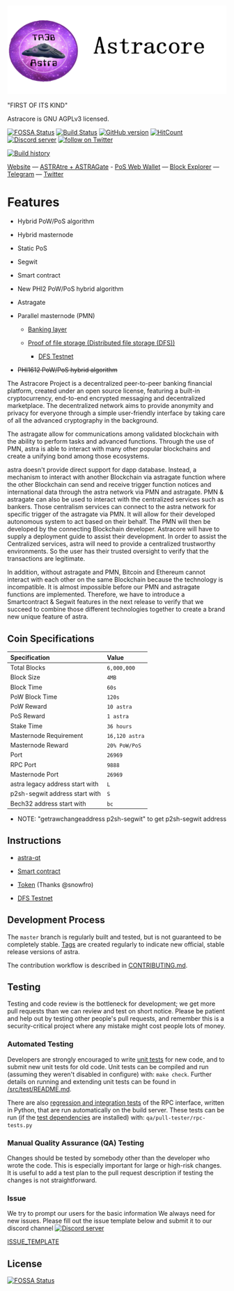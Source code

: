 ![astra Logo](src/qt/res/images/astra_logo_horizontal.png)

"FIRST OF ITS KIND"

Astracore is GNU AGPLv3 licensed.

[![FOSSA Status](https://app.fossa.io/api/projects/git%2Bgithub.com%2Fastra-Core%2Fastra.svg?type=shield)](https://app.fossa.io/projects/git%2Bgithub.com%2Fastra-Core%2Fastra?ref=badge_shield) [![Build Status](https://travis-ci.org/astra-Core/astra.svg?branch=master)](https://travis-ci.org/astra-Core/astra) [![GitHub version](https://badge.fury.io/gh/astra-Core%2Fastra.png)](https://badge.fury.io/gh/astra-Core%2Fastra.png) [![HitCount](http://hits.dwyl.io/astra-Core/astra.svg)](http://hits.dwyl.io/astra-Core/astra)
<a href="https://discord.gg/4jaVvTN"><img src="https://discordapp.com/api/guilds/632270260040368138/embed.png" alt="Discord server" /></a> <a href="https://twitter.com/intent/follow?screen_name=astra_Astra"><img src="https://img.shields.io/twitter/follow/TR3B_Astra.svg?style=social&logo=twitter" alt="follow on Twitter"></a>
                                                                                                                                                     
[![Build history](https://buildstats.info/travisci/chart/astra-Core/astra?branch=master)](https://travis-ci.org/astra-Core/astra?branch=master)

[Website](https://astracore.io) — [ASTRAtre + ASTRAGate](https://github.com/astra-Core/astratre) - [PoS Web Wallet](https://astra.poswallet.io) — [Block Explorer](https://explorer.astracore.io/)  — [Telegram](https://t.me/ASTRA_Allegiance) — [Twitter](https://twitter.com/TR3B_Astra)

Features
=============

* Hybrid PoW/PoS algorithm
* Hybrid masternode
* Static PoS
* Segwit
* Smart contract
* New PHI2 PoW/PoS hybrid algorithm
* Astragate
* Parallel masternode (PMN)

  * [Banking layer](#)
  
  * [Proof of file storage (Distributed file storage (DFS))](doc/Technical-description-of-the-implementation-of-a-distributed-file-storage.md)
   
    * [DFS Testnet](doc/dfs-testnet.md)
    
* ~~PHI1612 PoW/PoS hybrid algorithm~~


The Astracore Project is a decentralized peer-to-peer banking financial platform, created under an open source license, featuring a built-in cryptocurrency, end-to-end encrypted messaging and decentralized marketplace. The decentralized network aims to provide anonymity and privacy for everyone through a simple user-friendly interface by taking care of all the advanced cryptography in the background.

The astragate allow for communications among validated blockchain with the ability to perform tasks and advanced functions. Through the use of PMN, astra is able to interact with many other popular blockchains and create a unifying bond among those ecosystems.

astra doesn't provide direct support for dapp database. Instead, a mechanism to interact with another Blockchain via astragate function where the other Blockchain can send and receive trigger function notices and international data through the astra network via PMN and astragate. PMN & astragate can also be used to interact with the centralized services such as bankers. Those centralism services can connect to the astra network for specific trigger of the astragate via PMN. It will allow for their developed autonomous system to act based on their behalf. The PMN will then be developed by the connecting Blockchain developer. Astracore will have to supply a deployment guide to assist their development. In order to assist the Centralized services, astra will need to provide a centralized trustworthy environments. So the user has their trusted oversight to verify that the transactions are legitimate.

In addition, without astragate and PMN, Bitcoin and Ethereum cannot interact with each other on the same Blockchain because the technology is incompatible. It is almost impossible before our PMN and astragate functions are implemented. Therefore, we have to introduce a Smartcontract & Segwit features in the next release to verify that we succeed to combine those different technologies together to create a brand new unique feature of astra.

## Coin Specifications

| Specification | Value |
|:-----------|:-----------|
| Total Blocks | `6,000,000` |
| Block Size | `4MB` |
| Block Time | `60s` |
| PoW Block Time | `120s`   |
| PoW Reward | `10 astra` |
| PoS Reward | `1 astra` |
| Stake Time | `36 hours` | 
| Masternode Requirement | `16,120 astra` |
| Masternode Reward | `20% PoW/PoS` |
| Port | `26969` |
| RPC Port | `9888` |
| Masternode Port | `26969` |
| astra legacy address start with | `L` |
| p2sh-segwit address start with | `S` |
| Bech32 address start with | `bc` |

* NOTE: "getrawchangeaddress p2sh-segwit" to get p2sh-segwit address 

Instructions
-----------
* [astra-qt](doc/astra_QT_v5_Win_Mac_User_Guide.pdf)

* [Smart contract](doc/smartcontract.md)

* [Token](doc/Token_Instructionsv2.pdf) (Thanks @snowfro)

* [DFS Testnet](doc/dfs-testnet.md)


Development Process
-------------------

The `master` branch is regularly built and tested, but is not guaranteed to be
completely stable. [Tags](https://github.com/astra-Core/astra/tags) are created
regularly to indicate new official, stable release versions of astra.

The contribution workflow is described in [CONTRIBUTING.md](CONTRIBUTING.md).


Testing
-------

Testing and code review is the bottleneck for development; we get more pull
requests than we can review and test on short notice. Please be patient and help out by testing
other people's pull requests, and remember this is a security-critical project where any mistake might cost people
lots of money.

### Automated Testing

Developers are strongly encouraged to write [unit tests](src/test/README.md) for new code, and to
submit new unit tests for old code. Unit tests can be compiled and run
(assuming they weren't disabled in configure) with: `make check`. Further details on running
and extending unit tests can be found in [/src/test/README.md](/src/test/README.md).

There are also [regression and integration tests](/qa) of the RPC interface, written
in Python, that are run automatically on the build server.
These tests can be run (if the [test dependencies](/qa) are installed) with: `qa/pull-tester/rpc-tests.py`

### Manual Quality Assurance (QA) Testing

Changes should be tested by somebody other than the developer who wrote the
code. This is especially important for large or high-risk changes. It is useful
to add a test plan to the pull request description if testing the changes is
not straightforward.

### Issue

 We try to prompt our users for the basic information We always need for new issues.
 Please fill out the issue template below and submit it to our discord channel
  <a href="https://discord.gg/ndUg9va"><img src="https://discordapp.com/api/guilds/364500397999652866/embed.png" alt="Discord server" /></a>
 
 [ISSUE_TEMPLATE](doc/template/ISSUE_TEMPLATE_example.md)

## License
[![FOSSA Status](https://app.fossa.io/api/projects/git%2Bgithub.com%2Fastra-Core%2Fastra.svg?type=large)](https://app.fossa.io/projects/git%2Bgithub.com%2Fastra-Core%2Fastra?ref=badge_large)
